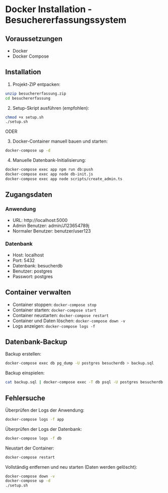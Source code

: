 # Docker Installation - Besuchererfassungssystem

## Voraussetzungen
- Docker
- Docker Compose

## Installation

1. Projekt-ZIP entpacken:
```bash
unzip besuchererfassung.zip
cd besuchererfassung
```

2. Setup-Skript ausführen (empfohlen):
```bash
chmod +x setup.sh
./setup.sh
```

ODER

3. Docker-Container manuell bauen und starten:
```bash
docker-compose up -d
```

4. Manuelle Datenbank-Initialisierung:
```bash
docker-compose exec app npm run db:push
docker-compose exec app node db-init.js
docker-compose exec app node scripts/create_admin.ts
```

## Zugangsdaten

### Anwendung
- URL: http://localhost:5000
- Admin Benutzer: admin/J123654789j
- Normaler Benutzer: benutzer/user123

### Datenbank
- Host: localhost
- Port: 5432
- Datenbank: besucherdb
- Benutzer: postgres
- Passwort: postgres

## Container verwalten

- Container stoppen: `docker-compose stop`
- Container starten: `docker-compose start`
- Container neustarten: `docker-compose restart`
- Container und Daten löschen: `docker-compose down -v`
- Logs anzeigen: `docker-compose logs -f`

## Datenbank-Backup

Backup erstellen:
```bash
docker-compose exec db pg_dump -U postgres besucherdb > backup.sql
```

Backup einspielen:
```bash
cat backup.sql | docker-compose exec -T db psql -U postgres besucherdb
```

## Fehlersuche

Überprüfen der Logs der Anwendung:
```bash
docker-compose logs -f app
```

Überprüfen der Logs der Datenbank:
```bash
docker-compose logs -f db
```

Neustart der Container:
```bash
docker-compose restart
```

Vollständig entfernen und neu starten (Daten werden gelöscht):
```bash
docker-compose down -v
docker-compose up -d
./setup.sh
```
